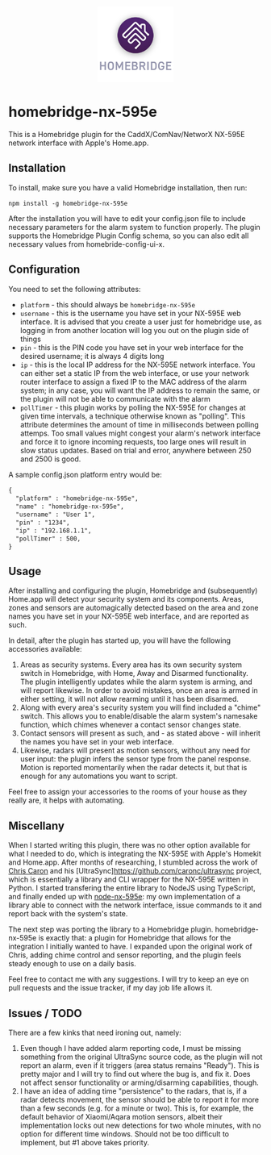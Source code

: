 
<p align="center">

<img src="https://github.com/homebridge/branding/raw/master/logos/homebridge-wordmark-logo-vertical.png" width="150">

</p>


# homebridge-nx-595e

This is a Homebridge plugin for the CaddX/ComNav/NetworX NX-595E network interface with Apple's Home.app.


## Installation

To install, make sure you have a valid Homebridge installation, then run:

```
npm install -g homebridge-nx-595e
```

After the installation you will have to edit your config.json file to include necessary parameters for the alarm system to function properly. The plugin supports the Homebridge Plugin Config schema, so you can also edit all necessary values from homebride-config-ui-x.

## Configuration

You need to set the following attributes:

* `platform` - this should always be `homebridge-nx-595e`
* `username` - this is the username you have set in your NX-595E web interface. It is advised that you create a user just for homebridge use, as logging in from another location will log you out on the plugin side of things
* `pin` - this is the PIN code you have set in your web interface for the desired username; it is always 4 digits long
* `ip` - this is the local IP address for the NX-595E network interface. You can either set a static IP from the web interface, or use your network router interface to assign a fixed IP to the MAC address of the alarm system; in any case, you will want the IP address to remain the same, or the plugin will not be able to communicate with the alarm
* `pollTimer` - this plugin works by polling the NX-595E for changes at given time intervals, a technique otherwise known as "polling". This attribute determines the amount of time in milliseconds between polling attemps. Too small values might congest your alarm's network interface and force it to ignore incoming requests, too large ones will result in slow status updates. Based on trial and error, anywhere between 250 and 2500 is good.

A sample config.json platform entry would be:
```
{
  "platform" : "homebridge-nx-595e",
  "name" : "homebridge-nx-595e",
  "username" : "User 1",
  "pin" : "1234",
  "ip" : "192.168.1.1",
  "pollTimer" : 500,
}
```

## Usage

After installing and configuring the plugin, Homebridge and (subsequently) Home.app will detect your security system and its components. Areas, zones and sensors are automagically detected based on the area and zone names you have set in your NX-595E web interface, and are reported as such.

In detail, after the plugin has started up, you will have the following accessories available:

1. Areas as security systems. Every area has its own security system switch in Homebridge, with Home, Away and Disarmed functionality. The plugin intelligently updates while the alarm system is arming, and will report likewise. In order to avoid mistakes, once an area is armed in either setting, it will not allow rearming until it has been disarmed.
2. Along with every area's security system you will find included a "chime" switch. This allows you to enable/disable the alarm system's namesake function, which chimes whenever a contact sensor changes state.
3. Contact sensors will present as such, and - as stated above - will inherit the names you have set in your web interface.
4. Likewise, radars will present as motion sensors, without any need for user input: the plugin infers the sensor type from the panel response. Motion is reported momentarily when the radar detects it, but that is enough for any automations you want to script.

Feel free to assign your accessories to the rooms of your house as they really are, it helps with automating.

## Miscellany

When I started writing this plugin, there was no other option available for what I needed to do, which is integrating the NX-595E with Apple's Homekit and Home.app. After months of researching, I stumbled across the work of [Chris Caron](https://github.com/caronc) and his [UltraSync]https://github.com/caronc/ultrasync project, which is essentially a library and CLI wrapper for the NX-595E written in Python. I started transfering the entire library to NodeJS using TypeScript, and finally ended up with [node-nx-595e](https://github.com/flareman/node-nx-595e): my own implementation of a library able to connect with the network interface, issue commands to it and report back with the system's state.

The next step was porting the library to a Homebridge plugin. homebridge-nx-595e is exactly that: a plugin for Homebridge that allows for the integration I initially wanted to have. I expanded upon the original work of Chris, adding chime control and sensor reporting, and the plugin feels steady enough to use on a daily basis.

Feel free to contact me with any suggestions. I will try to keep an eye on pull requests and the issue tracker, if my day job life allows it.

## Issues / TODO
There are a few kinks that need ironing out, namely:

1. Even though I have added alarm reporting code, I must be missing something from the original UltraSync source code, as the plugin will not report an alarm, even if it triggers (area status remains "Ready"). This is pretty major and I will try to find out where the bug is, and fix it. Does not affect sensor functionality or arming/disarming capabilities, though.
2. I have an idea of adding time "persistence" to the radars, that is, if a radar detects movement, the sensor should be able to report it for more than a few seconds (e.g. for a minute or two). This is, for example, the default behavior of Xiaomi/Aqara motion sensors, albeit their implementation locks out new detections for two whole minutes, with no option for different time windows. Should not be too difficult to implement, but \#1 above takes priority.

